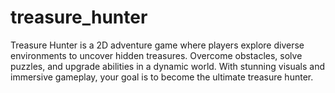 # treasure_hunter
Treasure Hunter is a 2D adventure game where players explore diverse environments to uncover hidden treasures. Overcome obstacles, solve puzzles, and upgrade abilities in a dynamic world. With stunning visuals and immersive gameplay, your goal is to become the ultimate treasure hunter.
